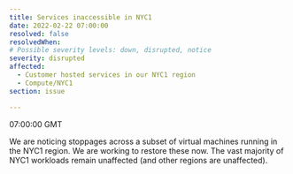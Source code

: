 ```yaml
---
title: Services inaccessible in NYC1
date: 2022-02-22 07:00:00 
resolved: false
resolvedWhen: 
# Possible severity levels: down, disrupted, notice
severity: disrupted
affected:
  - Customer hosted services in our NYC1 region
  - Compute/NYC1
section: issue

---
```


07:00:00  GMT

We are noticing stoppages across a subset of virtual machines running in the NYC1 region. We are working to restore these now. The vast majority of NYC1 workloads remain unaffected (and other regions are unaffected).
